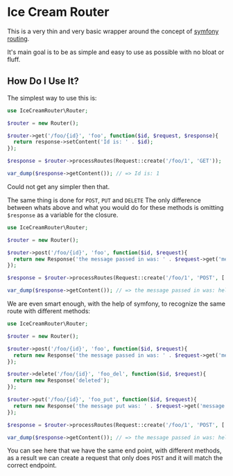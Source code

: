 # Ice Cream Router

This is a very thin and very basic wrapper around the concept of [symfony routing](http://symfony.com/doc/current/routing.html).

It's main goal is to be as simple and easy to use as possible with no bloat or
fluff.

## How Do I Use It?

The simplest way to use this is:

```php
use IceCreamRouter\Router;

$router = new Router();

$router->get('/foo/{id}', 'foo', function($id, $request, $response){
  return response->setContent('Id is: ' . $id);
});

$response = $router->processRoutes(Request::create('/foo/1', 'GET'));

var_dump($response->getContent()); // => Id is: 1
```

Could not get any simpler then that.

The same thing is done for `POST`, `PUT` and `DELETE` The only difference between whats above and what you would do
for these methods is omitting `$response` as a variable for the closure.

```php
use IceCreamRouter\Router;

$router = new Router();

$router->post('/foo/{id}', 'foo', function($id, $request){
  return new Response('the message passed in was: ' . $request->get('message') . ' and the id is: ' . $id);
});

$response = $router->processRoutes(Request::create('/foo/1', 'POST', ['message' => 'hello world']));

var_dump($response->getContent()); // => the message passed in was: hello world and the id is: 1
```

We are even smart enough, with the help of symfony, to recognize the same route with different methods:


```php
use IceCreamRouter\Router;

$router = new Router();

$router->post('/foo/{id}', 'foo', function($id, $request){
  return new Response('the message passed in was: ' . $request->get('message') . ' and the id is: ' . $id);
});

$router->delete('/foo/{id}', 'foo_del', function($id, $request){
  return new Response('deleted');
});

$router->put('/foo/{id}', 'foo_put', function($id, $request){
  return new Response('the message put was: ' . $request->get('message') . ' and the id is: ' . $id);
});

$response = $router->processRoutes(Request::create('/foo/1', 'POST', ['message' => 'hello world']));

var_dump($response->getContent()); // => the message passed in was: hello world and the id is: 1
```

You can see here that we have the same end point, with different methods, as a result we can create a request
that only does `POST` and it will match the correct endpoint.
